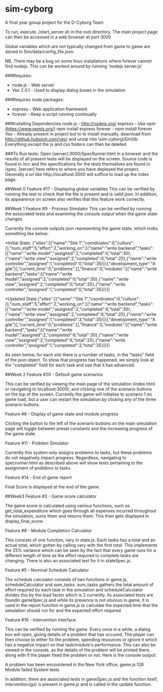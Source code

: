 sim-cyborg
==========

A final year group project for the D-Cyborg Team

To run, execute ./start_server.sh in the root directory. The main project page can then be accessed in a web browser at port 3000

Global variables which are not typically changed from game to game are stored in Sim/data/config_file.json. 

NB. There may be a bug on some linux installations where forever cannot find nodejs. This can be worked around by running 'nodejs server.js'

###Requires:
* node.js - Web server
* Vex 2.0.1 - Used to display dialog boxes in the simulation

###Requires node packages:
* express - Web application framework
* forever - Keep a script running continually

###Installing Dependencies
node.js - http://nodejs.org/
express - Use npm (https://www.npmjs.org/) npm install express
forever - npm install forever
Vex - Already present in project but to to install manually, download from http://github.hubspot.com/vex/ and unzip into \sim-cyborg\Sim\lib Everything except the js and css folders can then be deleted

###To Run tests:
Open [server]:3000/SpecRunner.html in a browser and the results of all present tests will be displayed on the screen. Source code is found in /src and the specifications for the tests themselves are found in /spec.
[server] here refers to where you have deployed the project. Generally a url like http://localhost:3000 will suffice to load up the index page.

##Week 0
Feature #17 - Displaying global variables
This can be verified by running the test to check that the file is present and is valid json. In addition, its appearence on screen also verifies that this feature work correctly.

##Week 1
Feature #9 - Process Simulator
This can be verified by running the associated tests and examining the console output when the game state changes

Currently the console outputs json representing the game state, which looks something like below:

*Initial State:
{"sites":[{"name":"Site 1","coordinates":0,"culture":{},"num_staff":5,"effort":2,"working_on":[{"name":"write backend","tasks":[{"name":"write model","assigned":2,"completed":0,"total":30},{"name":"write view","assigned":2,"completed":0,"total":25},{"name":"write controller","assigned":1,"completed":0,"total":35}]}],"development_type":"Agile"}],"current_time":0,"problems":[],"finance":0,"modules":[{"name":"write backend","tasks":[{"name":"write model","assigned":2,"completed":0,"total":30},{"name":"write view","assigned":2,"completed":0,"total":25},{"name":"write controller","assigned":1,"completed":0,"total":35}]}]}

*Updated State
{"sites":[{"name":"Site 1","coordinates":0,"culture":{},"num_staff":5,"effort":2,"working_on":[{"name":"write backend","tasks":[{"name":"write model","assigned":2,"completed":6,"total":30},{"name":"write view","assigned":2,"completed":6,"total":25},{"name":"write controller","assigned":1,"completed":3,"total":35}]}],"development_type":"Agile"}],"current_time":0,"problems":[],"finance":0,"modules":[{"name":"write backend","tasks":[{"name":"write model","assigned":2,"completed":6,"total":30},{"name":"write view","assigned":2,"completed":6,"total":25},{"name":"write controller","assigned":1,"completed":3,"total":35}]}]} 

As seen below, for each site there is a number of tasks, in the "tasks" field of the json object. To show that progress has happened, we simply look at the "completed" field for each task and see that it has advanced.

##Week 2
Feature #20 - Default game scenarios

This can be verified by viewing the main page of the simulation (index.html or navigating to localhost:3000), and clicking one of the scenario buttons on the top of the screen. Currently the game will initialise to scenario 1 on game load, but a user can restart the simulation by clicking any of the three scenario buttons.

Feature #6 - Display of game state and module progress

Clicking the button to the left of the scenario buttons on the main simulation page will toggle between preset constants and the increasing progress of the game state.

Feature #11 - Problem Simulator

Currently this system only assigns problems to tasks, but these problems do not negatively impact progress. Regardless, navigating to specrunner.html as described above will show tests pertaining to the assignment of problems to tasks.

Feature #14 - End of game report

Final Score is displayed at the end of the game.

##Week3
Feature #3 - Game score calculator

The game score is calculated using various functions, such as get_total_expenditure which goes through all expenses incurred throughout the simulation, sums them and returns them. This then gets displayed in display_final_score.

Feature #8 - Module Completion Calculator

This consists of one function, vary in state.js. Each tasks has a total and an actual total, which gotten by calling vary with the first total. This implements the 25% variance which can be seen by the fact that every game runs for a different length of time as the effort required to complete tasks are changing. There is also an associated test for it in stateSpec.js.

Feature #5 - Nominal Schedule Calculator

The schedule calculator consists of two functions in game.js, scheduleCalculator and sum_tasks. sum_tasks gathers the total amount of effort required by each task in the simulation and scheduleCalculator divides this by the load factor which is 2 currently.
Its associated tests are foundin gameSpec.js and while its presence is not obvious in game, it is used in the report function in game.js to calculate the expected time that the simulation should run for and the expected effort required

Feature #16 - Intervention Interface

This can be verified by running the game. Every once in a while, a dialog box will open, giving details of a problem that has occured. The player can then choose to either fix the problem, spending resources or ignore it which has a negative impact on that task/module's performance. This can also be viewed in the console, as the details of the problem will be printed there, along with if the player fixed the problem or not. Here is the console output:

A problem has been encountered in the New York office. game.js:128
Module failed System tests

In addition, there are associated tests in gameSpec.js and the function itself, intervention(gs) is present in game.js and is called in the update function.

